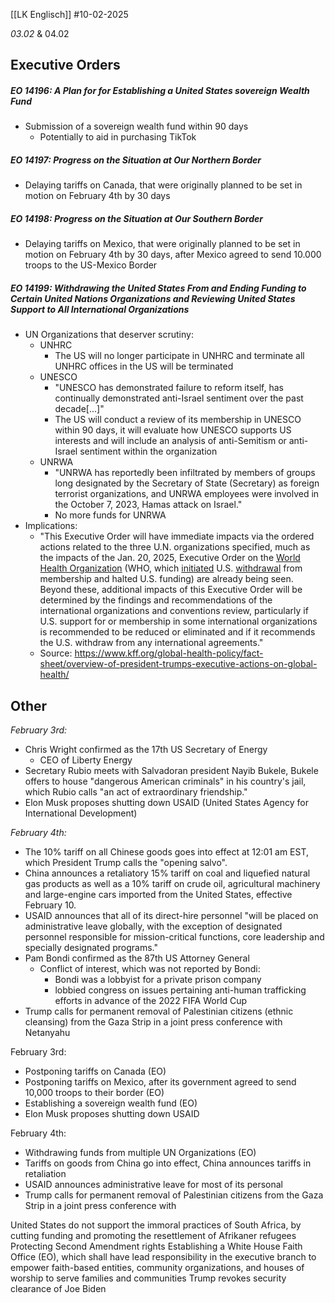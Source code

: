[[LK Englisch]]
#10-02-2025

_03.02_ & 04.02

## Executive Orders
##### EO 14196: A Plan for for Establishing a United States sovereign Wealth Fund
- Submission of a sovereign wealth fund within 90 days
	- Potentially to aid in purchasing TikTok

##### EO 14197: Progress on the Situation at Our Northern Border
- Delaying tariffs on Canada, that were originally planned to be set in motion on February 4th by 30 days
##### EO 14198: Progress on the Situation at Our Southern Border
- Delaying tariffs on Mexico, that were originally planned to be set in motion on February 4th by 30 days, after Mexico agreed to send 10.000 troops to the US-Mexico Border
##### EO 14199: Withdrawing the United States From and Ending Funding to Certain United Nations Organizations and Reviewing United States Support to All International Organizations
- UN Organizations that deserver scrutiny: 
	- UNHRC
		- The US will no longer participate in UNHRC and terminate all UNHRC offices in the US will be terminated
	- UNESCO
		- "UNESCO has demonstrated failure to reform itself, has continually demonstrated anti-Israel sentiment over the past decade[...]"
		- The US will conduct a review of its membership in UNESCO within 90 days, it will evaluate how UNESCO supports US interests and will include an analysis of anti-Semitism or anti-Israel sentiment within the organization
	- UNRWA
		- "UNRWA has reportedly been infiltrated by members of groups long designated by the Secretary of State (Secretary) as foreign terrorist organizations, and UNRWA employees were involved in the October 7, 2023, Hamas attack on Israel."
		- No more funds for UNRWA
- Implications:
	- "This Executive Order will have immediate impacts via the ordered actions related to the three U.N. organizations specified, much as the impacts of the Jan. 20, 2025, Executive Order on the [World Health Organization](https://www.kff.org/global-health-policy/fact-sheet/the-u-s-government-and-the-world-health-organization/) (WHO, which [initiated](https://crsreports.congress.gov/product/pdf/IN/IN12496) U.S. [withdrawal](https://crsreports.congress.gov/product/pdf/LSB/LSB10489) from membership and halted U.S. funding) are already being seen. Beyond these, additional impacts of this Executive Order will be determined by the findings and recommendations of the international organizations and conventions review, particularly if U.S. support for or membership in some international organizations is recommended to be reduced or eliminated and if it recommends the U.S. withdraw from any international agreements." 
	- Source: https://www.kff.org/global-health-policy/fact-sheet/overview-of-president-trumps-executive-actions-on-global-health/


## Other
_February 3rd:_
- Chris Wright confirmed as the 17th US Secretary of Energy
	- CEO of Liberty Energy
- Secretary Rubio meets with Salvadoran president Nayib Bukele, Bukele offers to house "dangerous American criminals" in his country's jail, which Rubio calls "an act of extraordinary friendship."
- Elon Musk proposes shutting down USAID (United States Agency for International Development)

_February 4th:_
- The 10% tariff on all Chinese goods goes into effect at 12:01 am EST, which President Trump calls the "opening salvo".
- China announces a retaliatory 15% tariff on coal and liquefied natural gas products as well as a 10% tariff on crude oil, agricultural machinery and large-engine cars imported from the United States, effective February 10.
- USAID announces that all of its direct-hire personnel "will be placed on administrative leave globally, with the exception of designated personnel responsible for mission-critical functions, core leadership and specially designated programs."
- Pam Bondi confirmed as the 87th US Attorney General
	- Conflict of interest, which was not reported by Bondi:
		- Bondi was a lobbyist for a private prison company
		- lobbied congress on issues pertaining anti-human trafficking efforts in advance of the 2022 FIFA World Cup
- Trump calls for permanent removal of Palestinian citizens (ethnic cleansing) from the Gaza Strip in a joint press conference with Netanyahu




February 3rd:
- Postponing tariffs on Canada (EO)
- Postponing tariffs on Mexico, after its government agreed to send 10,000 troops to their border (EO)
- Establishing a sovereign wealth fund (EO)
- Elon Musk proposes shutting down USAID

February 4th:
- Withdrawing funds from multiple UN Organizations (EO)
- Tariffs on goods from China go into effect, China announces tariffs in retaliation
- USAID announces administrative leave for most of its personal
- Trump calls for permanent removal of Palestinian citizens  from the Gaza Strip in a joint press conference with 


United States do not support the immoral practices of South Africa, by cutting funding and promoting the resettlement of Afrikaner refugees
Protecting Second Amendment rights
Establishing a White House Faith Office (EO), which shall have lead responsibility in the executive branch to empower faith-based entities, community organizations, and houses of worship to serve families and communities
Trump revokes security clearance of Joe Biden